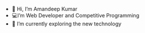 - 👋 Hi, I’m Amandeep Kumar
- 💻I’m Web Developer and Competitive Programming
- 🌱 I’m currently exploring the new technology

<!---
Amandeepkumr/Amandeepkumr is a ✨ special ✨ repository because its `README.md` (this file) appears on your GitHub profile.
You can click the Preview link to take a look at your changes.
--->
